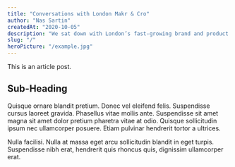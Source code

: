```yaml
---
title: "Conversations with London Makr & Cro"
author: "Nas Sartin"
createdAt: "2020-10-05"
description: "We sat down with London’s fast-growing brand and product design studio, Makr & Co. to find out how they’ve used Untitled UI to 2x their..."
slug: "/"
heroPicture: "/example.jpg"
---
```


This is an article post.

## Sub-Heading

Quisque ornare blandit pretium. Donec vel eleifend felis. Suspendisse cursus laoreet gravida. Phasellus vitae mollis ante. Suspendisse sit amet magna sit amet dolor pretium pharetra vitae at odio. Quisque sollicitudin ipsum nec ullamcorper posuere. Etiam pulvinar hendrerit tortor a ultrices.

Nulla facilisi. Nulla at massa eget arcu sollicitudin blandit in eget turpis. Suspendisse nibh erat, hendrerit quis rhoncus quis, dignissim ullamcorper erat.
